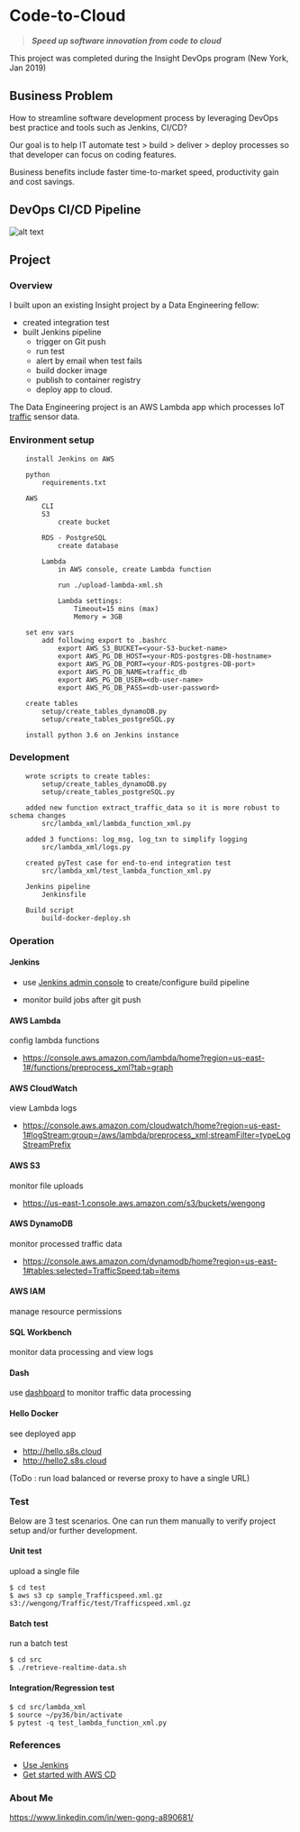 # Code-to-Cloud
> ***Speed up software innovation from code to cloud***

This project was completed during the Insight DevOps program (New York, Jan 2019)

## Business Problem
How to streamline software development process by leveraging DevOps best practice and tools such as Jenkins, CI/CD? 

Our goal is to help IT automate test > build > deliver > deploy processes so that developer can focus on coding features. 

Business benefits include faster time-to-market speed, productivity gain and cost savings.

DevOps CI/CD Pipeline
----------------------
![alt text](https://github.com/wgong/code2cloud/blob/master/images/Wen_Gong-DevOps-CI-CD.jpg "Code2Cloud Pipeline")

## Project 

### Overview

I built upon an existing Insight project by a Data Engineering fellow:
* created integration test
* built Jenkins pipeline 
	- trigger on Git push
	- run test
	- alert by email when test fails
	- build docker image
	- publish to container registry
	- deploy app to cloud.

The Data Engineering project is an AWS Lambda app which processes IoT [traffic](https://github.com/arsegorov/insight-project) sensor data.

### Environment setup 
```
	install Jenkins on AWS

	python
		requirements.txt

	AWS
		CLI
		S3
			create bucket
			
		RDS - PostgreSQL
			create database

		Lambda
			in AWS console, create Lambda function
			
			run ./upload-lambda-xml.sh
			
			Lambda settings:
				Timeout=15 mins (max)
				Memory = 3GB
		
	set env vars
		add following export to .bashrc
			export AWS_S3_BUCKET=<your-S3-bucket-name>
			export AWS_PG_DB_HOST=<your-RDS-postgres-DB-hostname>
			export AWS_PG_DB_PORT=<your-RDS-postgres-DB-port>
			export AWS_PG_DB_NAME=traffic_db
			export AWS_PG_DB_USER=<db-user-name>
			export AWS_PG_DB_PASS=<db-user-password>
	
	create tables
		setup/create_tables_dynamoDB.py  
		setup/create_tables_postgreSQL.py
		
	install python 3.6 on Jenkins instance
```

### Development
```
	wrote scripts to create tables:
		setup/create_tables_dynamoDB.py
		setup/create_tables_postgreSQL.py
		
	added new function extract_traffic_data so it is more robust to schema changes
		src/lambda_xml/lambda_function_xml.py
	
	added 3 functions: log_msg, log_txn to simplify logging
		src/lambda_xml/logs.py
	
	created pyTest case for end-to-end integration test
		src/lambda_xml/test_lambda_function_xml.py

	Jenkins pipeline
		Jenkinsfile
		
	Build script
		build-docker-deploy.sh
```

### Operation

#### Jenkins
* use [Jenkins admin console](http://jenkins.s8s.cloud) to create/configure build pipeline

* monitor build jobs after git push


#### AWS Lambda
config lambda functions 			
* https://console.aws.amazon.com/lambda/home?region=us-east-1#/functions/preprocess_xml?tab=graph
	
#### AWS CloudWatch
view Lambda logs	
* https://console.aws.amazon.com/cloudwatch/home?region=us-east-1#logStream:group=/aws/lambda/preprocess_xml;streamFilter=typeLogStreamPrefix

#### AWS S3
monitor file uploads
* https://us-east-1.console.aws.amazon.com/s3/buckets/wengong
	
#### AWS DynamoDB
monitor processed traffic data
* https://console.aws.amazon.com/dynamodb/home?region=us-east-1#tables:selected=TrafficSpeed;tab=items
	
#### AWS IAM
manage resource permissions

#### SQL Workbench
monitor data processing and view logs

#### Dash
use [dashboard](dash.s8s.cloud) to monitor traffic data processing

#### Hello Docker
see deployed app 
* http://hello.s8s.cloud 
* http://hello2.s8s.cloud 

(ToDo : run load balanced or reverse proxy to have a single URL)

### Test

Below are 3 test scenarios. One can run them manually to verify project setup and/or further development.

#### Unit test

upload a single file

```
$ cd test
$ aws s3 cp sample_Trafficspeed.xml.gz s3://wengong/Traffic/test/Trafficspeed.xml.gz
```

#### Batch test

run a batch test

```
$ cd src
$ ./retrieve-realtime-data.sh
```
#### Integration/Regression test


```
$ cd src/lambda_xml
$ source ~/py36/bin/activate
$ pytest -q test_lambda_function_xml.py

```


### References

* [Use Jenkins](https://jenkins.io/doc/)
* [Get started with AWS CD](https://docs.aws.amazon.com/AWSGettingStartedContinuousDeliveryPipeline/latest/GettingStarted/ECS_CD_Pipeline.html)


### About Me
https://www.linkedin.com/in/wen-gong-a890681/
